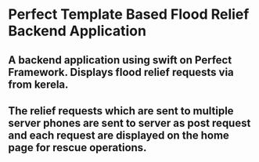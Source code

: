 # Perfect Template Based Flood Relief Backend Application

##   A backend application using swift on Perfect Framework. Displays flood relief requests via from kerela.
##    The relief requests which are sent to multiple server phones are sent to server as post request and each request are displayed on the home page for rescue operations.
    
